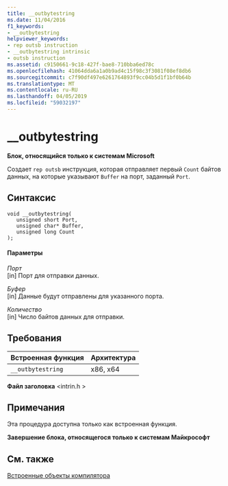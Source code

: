 ```yaml
---
title: __outbytestring
ms.date: 11/04/2016
f1_keywords:
- __outbytestring
helpviewer_keywords:
- rep outsb instruction
- __outbytestring intrinsic
- outsb instruction
ms.assetid: c9150661-9c18-427f-bae8-710bba6ed78c
ms.openlocfilehash: 41064dda6a1a0b9ad4c15f98c3f3081f08ef8db6
ms.sourcegitcommit: c7f90df497e6261764893f9cc04b5d1f1bf0b64b
ms.translationtype: MT
ms.contentlocale: ru-RU
ms.lasthandoff: 04/05/2019
ms.locfileid: "59032197"
---
```

# <a name="outbytestring"></a>__outbytestring

**Блок, относящийся только к системам Microsoft**

Создает `rep outsb` инструкция, которая отправляет первый `Count` байтов данных, на которые указывают `Buffer` на порт, заданный `Port`.

## <a name="syntax"></a>Синтаксис

```
void __outbytestring(
   unsigned short Port,
   unsigned char* Buffer,
   unsigned long Count
);
```

#### <a name="parameters"></a>Параметры

*Порт*<br/>
[in] Порт для отправки данных.

*Буфер*<br/>
[in] Данные будут отправлены для указанного порта.

*Количество*<br/>
[in] Число байтов данных для отправки.

## <a name="requirements"></a>Требования

|Встроенная функция|Архитектура|
|---------------|------------------|
|`__outbytestring`|x86, x64|

**Файл заголовка** \<intrin.h >

## <a name="remarks"></a>Примечания

Эта процедура доступна только как встроенная функция.

**Завершение блока, относящегося только к системам Майкрософт**

## <a name="see-also"></a>См. также

[Встроенные объекты компилятора](../intrinsics/compiler-intrinsics.md)